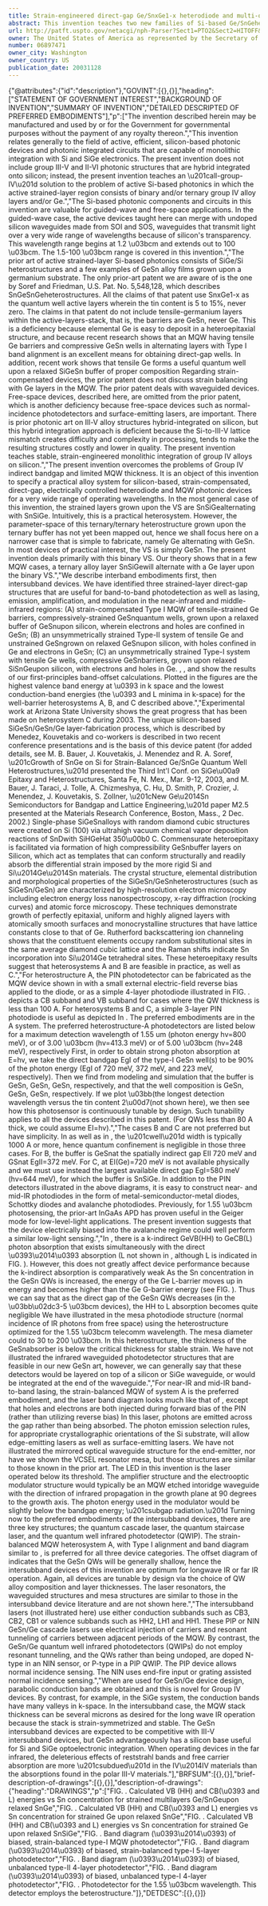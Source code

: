 ```yaml
---
title: Strain-engineered direct-gap Ge/SnxGe1-x heterodiode and multi-quantum-well photodetectors, laser, emitters and modulators grown on SnySizGe1-y-z-buffered silicon
abstract: This invention teaches two new families of Si-based Ge/SnGeheterodiode and multiple quantum well (MQW) photonic devices: (1) band-to-band photodetectors, lasers, emitters, amplifiers and modulators for the 1.5 to 12 μm wavelength range; (2) intersubband photodetectors, lasers, emitters and modulators for 12 to 100 μm operation. The bipolar band-to-band devices have applications within the 1.5-2.2, 3-5 and 8-to-12 μm bands. The unipolar intersubband group has longwave infrared and terahertz applications. All strained-layer devices are grown a relaxed SnSiGebuffer layer—a virtual substrate (VS) grown directly upon a silicon wafer by unique LT UHV-CVD. The VS provides a low-defect atomic template for subsequent heteroepitaxy and is an essential enabling technique for engineering tensile and compressive strain within the Ge/SnGeMQW by selecting the VS lattice parameter to be approx midway between the layer lattices.
url: http://patft.uspto.gov/netacgi/nph-Parser?Sect1=PTO2&Sect2=HITOFF&p=1&u=%2Fnetahtml%2FPTO%2Fsearch-adv.htm&r=1&f=G&l=50&d=PALL&S1=06897471&OS=06897471&RS=06897471
owner: The United States of America as represented by the Secretary of the Air Force
number: 06897471
owner_city: Washington
owner_country: US
publication_date: 20031128
---
```


{"@attributes":{"id":"description"},"GOVINT":[{},{}],"heading":["STATEMENT OF GOVERNMENT INTEREST","BACKGROUND OF INVENTION","SUMMARY OF INVENTION","DETAILED DESCRIPTED OF PREFERRED EMBODIMENTS"],"p":["The invention described herein may be manufactured and used by or for the Government for governmental purposes without the payment of any royalty thereon.","This invention relates generally to the field of active, efficient, silicon-based photonic devices and photonic integrated circuits that are capable of monolithic integration with Si and SiGe electronics. The present invention does not include group III-V and II-VI photonic structures that are hybrid integrated onto silicon; instead, the present invention teaches an \u201call-group-IV\u201d solution to the problem of active Si-based photonics in which the active strained-layer region consists of binary and\/or ternary group IV alloy layers and\/or Ge.","The Si-based photonic components and circuits in this invention are valuable for guided-wave and free-space applications. In the guided-wave case, the active devices taught here can merge with undoped silicon waveguides made from SOI and SOS, waveguides that transmit light over a very wide range of wavelengths because of silicon's transparency. This wavelength range begins at 1.2 \u03bcm and extends out to 100 \u03bcm. The 1.5-100 \u03bcm range is covered in this invention.","The prior art of active strained-layer Si-based photonics consists of SiGe\/Si heterostructures and a few examples of GeSn alloy films grown upon a germanium substrate. The only prior-art patent we are aware of is the one by Soref and Friedman, U.S. Pat. No. 5,548,128, which describes SnGeSnGeheterostructures. All the claims of that patent use SnxGe1-x as the quantum well active layers wherein the tin content is 5 to 15%, never zero. The claims in that patent do not include tensile-germanium layers within the active-layers-stack, that is, the barriers are GeSn, never Ge. This is a deficiency because elemental Ge is easy to deposit in a heteroepitaxial structure, and because recent research shows that an MQW having tensile Ge barriers and compressive GeSn wells in alternating layers with Type I band alignment is an excellent means for obtaining direct-gap wells. In addition, recent work shows that tensile Ge forms a useful quantum well upon a relaxed SiGeSn buffer of proper composition Regarding strain-compensated devices, the prior patent does not discuss strain balancing with Ge layers in the MQW. The prior patent deals with waveguided devices. Free-space devices, described here, are omitted from the prior patent, which is another deficiency because free-space devices such as normal-incidence photodetectors and surface-emitting lasers, are important. There is prior photonic art on Ill-V alloy structures hybrid-integrated on silicon, but this hybrid integration approach is deficient because the Si-to-III-V lattice mismatch creates difficulty and complexity in processing, tends to make the resulting structures costly and lower in quality. The present invention teaches stable, strain-engineered monolithic integration of group IV alloys on silicon.","The present invention overcomes the problems of Group IV indirect bandgap and limited MQW thickness. It is an object of this invention to specify a practical alloy system for silicon-based, strain-compensated, direct-gap, electrically controlled heterodiode and MQW photonic devices for a very wide range of operating wavelengths. In the most general case of this invention, the strained layers grown upon the VS are SnSiGealternating with SnSiGe. Intuitively, this is a practical heterosystem. However, the parameter-space of this ternary\/ternary heterostructure grown upon the ternary buffer has not yet been mapped out, hence we shall focus here on a narrower case that is simple to fabricate, namely Ge alternating with GeSn. In most devices of practical interest, the VS is simply GeSn. The present invention deals primarily with this binary VS. Our theory shows that in a few MQW cases, a ternary alloy layer SnSiGewill alternate with a Ge layer upon the binary VS.","We describe interband embodiments first, then intersubband devices. We have identified three strained-layer direct-gap structures that are useful for band-to-band photodetection as well as lasing, emission, amplification, and modulation in the near-infrared and middle-infrared regions: (A) strain-compensated Type I MQW of tensile-strained Ge barriers, compressively-strained GeSnquantum wells, grown upon a relaxed buffer of GeSnupon silicon, wherein electrons and holes are confined in GeSn; (B) an unsymmetrically strained Type-II system of tensile Ge and unstrained GeSngrown on relaxed GeSnupon silicon, with holes confined in Ge and electrons in GeSn; (C) an unsymmetrically strained Type-I system with tensile Ge wells, compressive GeSnbarriers, grown upon relaxed SiSnGeupon silicon, with electrons and holes in Ge. , , and  show the results of our first-principles band-offset calculations. Plotted in the figures are the highest valence band energy at \u0393 in k space and the lowest conduction-band energies (the \u0393 and L minima in k-space) for the well-barrier heterosystems A, B, and C described above.","Experimental work at Arizona State University shows the great progress that has been made on heterosystem C during 2003. The unique silicon-based SiGeSn\/GeSn\/Ge layer-fabrication process, which is described by Menedez, Kouvetakis and co-workers is described in two recent conference presentations and is the basis of this device patent (for added details, see M. B. Bauer, J. Kouvetakis, J. Menendez and R. A. Soref, \u201cGrowth of SnGe on Si for Strain-Balanced Ge\/SnGe Quantum Well Heterostructures,\u201d presented the Third Int'l Conf. on SiGe\u00a9 Epitaxy and Heterostructures, Santa Fe, N. Mex., Mar. 9-12, 2003, and M. Bauer, J. Taraci, J. Tolle, A. Chizmeshya, C. Hu, D. Smith, P. Crozier, J. Menendez, J. Kouvetakis, S. Zollner, \u201cNew Ge\u2014Sn Semiconductors for Bandgap and Lattice Engineering,\u201d paper M2.5 presented at the Materials Research Conference, Boston, Mass., 2 Dec. 2002.) Single-phase SiGeSnalloys with random diamond cubic structures were created on Si (100) via ultrahigh vacuum chemical vapor deposition reactions of SnDwith SiHGeHat 350\u00b0 C. Commensurate heteroepitaxy is facilitated via formation of high compressibility GeSnbuffer layers on Silicon, which act as templates that can conform structurally and readily absorb the differential strain imposed by the more rigid Si and Si\u2014Ge\u2014Sn materials. The crystal structure, elemental distribution and morphological properties of the SiGeSn\/GeSnheterostructures (such as SiGeSn\/GeSn) are characterized by high-resolution electron microscopy including electron energy loss nanospectroscopy, x-ray diffraction (rocking curves) and atomic force microscopy. These techniques demonstrate growth of perfectly epitaxial, uniform and highly aligned layers with atomically smooth surfaces and monocrystalline structures that have lattice constants close to that of Ge. Rutherford backscattering ion channeling shows that the constituent elements occupy random substitutional sites in the same average diamond cubic lattice and the Raman shifts indicate Sn incorporation into Si\u2014Ge tetrahedral sites. These heteroepitaxy results suggest that heterosystems A and B are feasible in practice, as well as C.","For heterostructure A, the PIN photodetector can be fabricated as the MQW device shown in  with a small external electric-field reverse bias applied to the diode, or as a simple 4-layer photodiode illustrated in FIG. .  depicts a CB subband and VB subband for cases where the QW thickness is less than 100 A. For heterosystems B and C, a simple 3-layer PIN photodiode is useful as depicted In . The preferred embodiments are in the A system. The preferred heterostructure-A photodetectors are listed below for a maximum detection wavelength of 1.55 um (photon energy hv=800 meV), or of 3.00 \u03bcm (hv=413.3 meV) or of 5.00 \u03bcm (hv=248 meV), respectively First, in order to obtain strong photon absorption at E=hv, we take the direct bandgap EgI of the type-I GeSn well(s) to be 90% of the photon energy (EgI of 720 meV, 372 meV, and 223 meV, respectively). Then we find from modeling and simulation that the buffer is GeSn, GeSn, GeSn, respectively, and that the well composition is GeSn, GeSn, GeSn, respectively. If we plot \u03bb(the longest detection wavelength versus the tin content 2\u00d7(not shown here), we then see how this photosensor is continuously tunable by design. Such tunability applies to all the devices described in this patent. (For QWs less than 80 A thick, we could assume EI=hv).","The cases B and C are not preferred but have simplicity. In  as well as in , the \u201cwell\u201d width is typically 1000 A or more, hence quantum confinement is negligible in those three cases. For B, the buffer is GeSnat the spatially indirect gap EII 720 meV and GSnat EgII=372 meV. For C, at EI(Ge)=720 meV is not available physically and we must use instead the largest available direct gap EgI=580 meV (hv=644 meV), for which the buffer is SnSiGe. In addition to the PIN detectors illustrated in the above diagrams, it is easy to construct near- and mid-IR photodiodes in the form of metal-semiconductor-metal diodes, Schottky diodes and avalanche photodiodes. Previously, for 1.55 \u03bcm photosensing, the prior-art InGaAs APD has proven useful in the Geiger mode for low-level-light applications. The present invention suggests that the  device electrically biased into the avalanche regime could well perform a similar low-light sensing.","In , there is a k-indirect GeVB(HH) to GeCB(L) photon absorption that exists simultaneously with the direct \u0393\u2014\u0393 absorption (L not shown in , although L is indicated in FIG. ). However, this does not greatly affect device performance because the k-indirect absorption is comparatively weak As the Sn concentration in the GeSn QWs is increased, the energy of the Ge L-barrier moves up in energy and becomes higher than the Ge G-barrier energy (see FIG. ). Thus we can say that as the direct gap of the GeSn QWs decreases (in the \u03bb\u02dc3-5 \u03bcm devices), the HH to L absorption becomes quite negligible We have illustrated in  the mesa photodiode structure (normal incidence of IR photons from free space) using the  heterostructure optimized for the 1.55 \u03bcm telecomm wavelength. The mesa diameter could to 30 to 200 \u03bcm. In this heterostructure, the thickness of the GeSnabsorber is below the critical thickness for stable strain. We have not illustrated the infrared waveguided photodetector structures that are feasible in our new GeSn art, however, we can generally say that these detectors would be layered on top of a silicon or SiGe waveguide, or would be integrated at the end of the waveguide.","For near-IR and mid-IR band-to-band lasing, the strain-balanced MQW of system A is the preferred embodiment, and the laser band diagram looks much like that of , except that holes and electrons are both injected during forward bias of the PIN (rather than utilizing reverse bias) In this laser, photons are emitted across the gap rather than being absorbed. The photon emission selection rules, for appropriate crystallographic orientations of the Si substrate, will allow edge-emitting lasers as well as surface-emitting lasers. We have not illustrated the mirrored optical waveguide structure for the end-emitter, nor have we shown the VCSEL resonator mesa, but those structures are similar to those known in the prior art. The LED in this invention is the laser operated below its threshold. The amplifier structure and the electrooptic modulator structure would typically be an MQW etched intoridge waveguide with the direction of infrared propagation in the growth plane at 90 degrees to the growth axis. The photon energy used in the modulator would be slightly below the bandgap energy; \u201csubgap radiation.\u201d Turning now to the preferred embodiments of the intersubband devices, there are three key structures; the quantum cascade laser, the quantum staircase laser, and the quantum well infrared photodetector (QWIP). The strain-balanced MQW heterosystem A, with Type I alignment and band diagram similar to , is preferred for all three device categories. The offset diagram of  indicates that the GeSn QWs will be generally shallow, hence the intersubband devices of this invention are optimum for longwave IR or far IR operation. Again, all devices are tunable by design via the choice of QW alloy composition and layer thicknesses. The laser resonators, the waveguided structures and mesa structures are similar to those in the intersubband device literature and are not shown here.","The intersubband lasers (not illustrated here) use either conduction subbands such as CB3, CB2, CB1 or valence subbands such as HH2, LH1 and HH1. These PIP or NIN GeSn\/Ge cascade lasers use electrical injection of carriers and resonant tunneling of carriers between adjacent periods of the MQW. By contrast, the GeSn\/Ge quantum well infrared photodetectors (QWIPs) do not employ resonant tunneling, and the QWs rather than being undoped, are doped N-type in an NIN sensor, or P-type in a PIP QWIP. The PIP device allows normal incidence sensing. The NIN uses end-fire input or grating assisted normal incidence sensing.","When  are used for GeSn\/Ge device design, parabolic conduction bands are obtained and this is novel for Group IV devices. By contrast, for example, in the SiGe system, the conduction bands have many valleys in k-space. In the intersubband case, the MQW stack thickness can be several microns as desired for the long wave IR operation because the stack is strain-symmetrized and stable. The GeSn intersubband devices are expected to be competitive with III-V intersubband devices, but GeSn advantageously has a silicon base useful for Si and SiGe optoelectronic integration. When operating devices in the far infrared, the deleterious effects of reststrahl bands and free carrier absorption are more \u201csubdued\u201d in the IV\u2014IV materials than the absorptions found in the polar III-V materials."],"BRFSUM":[{},{}],"brief-description-of-drawings":[{},{}],"description-of-drawings":{"heading":"DRAWINGS","p":["FIG. . Calculated VB (HH) and CB(\u0393 and L) energies vs Sn concentration for strained multilayers Ge\/SnGeupon relaxed SnGe","FIG. . Calculated VB (HH) and CB(\u0393 and L) energies vs Sn concentration for strained Ge upon relaxed SnGe","FIG. . Calculated VB (HH) and CB(\u0393 and L) energies vs Sn concentration for strained Ge upon relaxed SnSiGe","FIG. . Band diagram (\u0393\u2014\u0393) of biased, strain-balanced type-I MQW photodetector","FIG. . Band diagram (\u0393\u2014\u0393) of biased, strain-balanced type-I 5-layer photodetector","FIG. . Band diagram (\u0393\u2014\u0393) of biased, unbalanced type-II 4-layer photodetector","FIG. . Band diagram (\u0393\u2014\u0393) of biased, unbalanced type-I 4-layer photodetector","FIG. . Photodetector for the 1.55 \u03bcm wavelength. This detector employs the  beterostructure."]},"DETDESC":[{},{}]}
